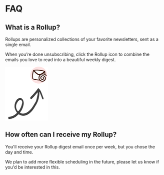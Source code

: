 # FAQ

## What is a Rollup?

Rollups are personalized collections of your favorite newsletters, sent as a single email.

When you’re done unsubscribing, click the Rollup icon to combine the emails you love to read into a beautiful weekly digest.

![](../../.gitbook/assets/rollup-example-arrow.png)

## How often can I receive my Rollup?

You'll receive your Rollup digest email once per week, but you chose the day and time.

We plan to add more flexible scheduling in the future, please let us know if you'd be interested in this.

